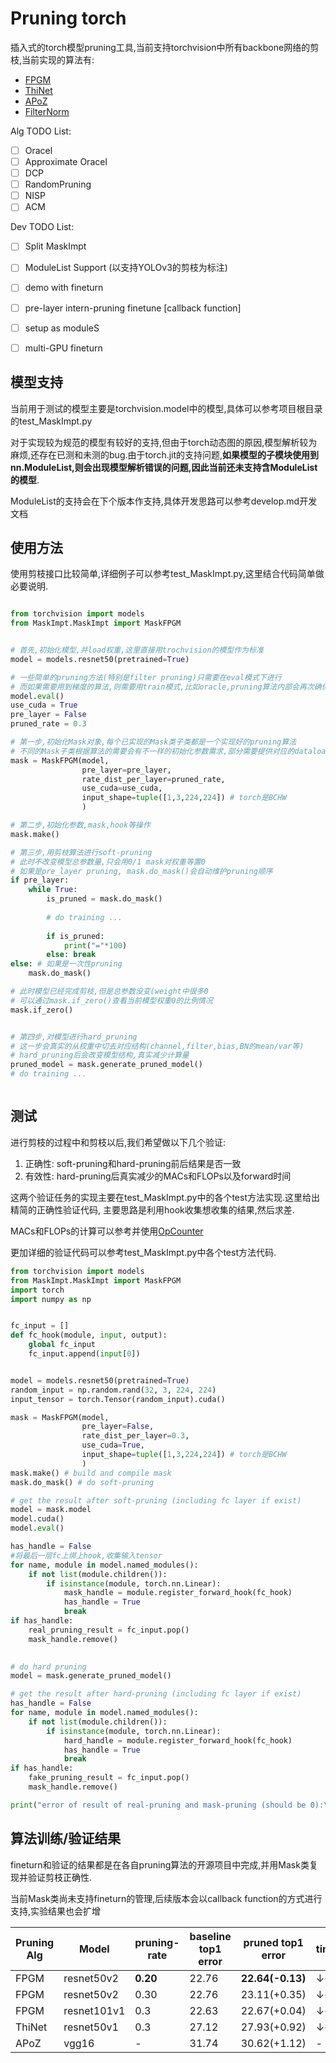 # Pruning torch
插入式的torch模型pruning工具,当前支持torchvision中所有backbone网络的剪枝,当前实现的算法有:
* [FPGM](https://arxiv.org/abs/1811.00250)
* [ThiNet](https://arxiv.org/abs/1707.06342)
* [APoZ](https://arxiv.org/pdf/1607.03250.pdf)
* [FilterNorm](https://openreview.net/pdf?id=rJqFGTslg)

Alg TODO List:
 - [ ] Oracel
 - [ ] Approximate Oracel
 - [ ] DCP
 - [ ] RandomPruning
 - [ ] NISP
 - [ ] ACM 
 
 Dev TODO List:
 - [ ] Split MaskImpt
 - [ ] ModuleList Support (以支持YOLOv3的剪枝为标注)
 - [ ] demo with fineturn
 - [ ] pre-layer intern-pruning finetune [callback function]
 - [ ] setup as moduleS
 - [ ] multi-GPU fineturn

 
 
 

## 模型支持

当前用于测试的模型主要是torchvision.model中的模型,具体可以参考项目根目录的test_MaskImpt.py

对于实现较为规范的模型有较好的支持,但由于torch动态图的原因,模型解析较为麻烦,还存在已测和未测的bug.由于torch.jit的支持问题,**如果模型的子模块使用到nn.ModuleList,则会出现模型解析错误的问题,因此当前还未支持含ModuleList的模型**.

ModuleList的支持会在下个版本作支持,具体开发思路可以参考develop.md开发文档

## 使用方法

使用剪枝接口比较简单,详细例子可以参考test_MaskImpt.py,这里结合代码简单做必要说明.

```python

from torchvision import models
from MaskImpt.MaskImpt import MaskFPGM


# 首先,初始化模型,并load权重,这里直接用trochvision的模型作为标准
model = models.resnet50(pretrained=True)

# 一些简单的pruning方法(特别是filter pruning)只需要在eval模式下进行
# 而如果需要用到梯度的算法,则需要用train模式,比如oracle,pruning算法内部会再次确保模式的正确
model.eval() 
use_cuda = True
pre_layer = False
pruned_rate = 0.3

# 第一步,初始化Mask对象,每个已实现的Mask类子类都是一个实现好的pruning算法
# 不同的Mask子类根据算法的需要会有不一样的初始化参数需求,部分需要提供对应的dataloader以供训练
mask = MaskFPGM(model,
                pre_layer=pre_layer,
                rate_dist_per_layer=pruned_rate,
                use_cuda=use_cuda,
                input_shape=tuple([1,3,224,224]) # torch是BCHW
                )

# 第二步,初始化参数,mask,hook等操作          
mask.make()

# 第三步,用剪枝算法进行soft-pruning
# 此时不改变模型总参数量,只会用0/1 mask对权重等置0
# 如果是pre_layer pruning, mask.do_mask()会自动维护pruning顺序
if pre_layer:
    while True:
        is_pruned = mask.do_mask()
        
        # do training ...
        
        if is_pruned:
            print("="*100)
        else: break
else: # 如果是一次性pruning
    mask.do_mask()

# 此时模型已经完成剪枝,但是总参数没变(weight中很多0
# 可以通过mask.if_zero()查看当前模型权重0的比例情况
mask.if_zero()


# 第四步,对模型进行hard_pruning
# 这一步会真实的从权重中切去对应结构(channel,filter,bias,BN的mean/var等)
# hard_pruning后会改变模型结构,真实减少计算量    
pruned_model = mask.generate_pruned_model()
# do training ...



```

## 测试

进行剪枝的过程中和剪枝以后,我们希望做以下几个验证:
1. 正确性: soft-pruning和hard-pruning前后结果是否一致
2. 有效性: hard-pruning后真实减少的MACs和FLOPs以及forward时间

这两个验证任务的实现主要在test_MaskImpt.py中的各个test方法实现.这里给出精简的正确性验证代码,
主要思路是利用hook收集想收集的结果,然后求差.

MACs和FLOPs的计算可以参考并使用[OpCounter](https://github.com/Lyken17/pytorch-OpCounter)

更加详细的验证代码可以参考test_MaskImpt.py中各个test方法代码.
```python
from torchvision import models
from MaskImpt.MaskImpt import MaskFPGM
import torch
import numpy as np


fc_input = []
def fc_hook(module, input, output):
    global fc_input
    fc_input.append(input[0])


model = models.resnet50(pretrained=True)
random_input = np.random.rand(32, 3, 224, 224)
input_tensor = torch.Tensor(random_input).cuda()

mask = MaskFPGM(model,
                pre_layer=False,
                rate_dist_per_layer=0.3,
                use_cuda=True,
                input_shape=tuple([1,3,224,224]) # torch是BCHW
                )
mask.make() # build and compile mask
mask.do_mask() # do soft-pruning

# get the result after soft-pruning (including fc layer if exist)
model = mask.model
model.cuda()
model.eval()

has_handle = False
#将最后一层fc上绑上hook,收集输入tensor
for name, module in model.named_modules():
    if not list(module.children()):
        if isinstance(module, torch.nn.Linear):
            mask_handle = module.register_forward_hook(fc_hook)
            has_handle = True
            break
if has_handle:
    real_pruning_result = fc_input.pop()
    mask_handle.remove()
    

# do hard pruning
model = mask.generate_pruned_model()

# get the result after hard-pruning (including fc layer if exist)
has_handle = False
for name, module in model.named_modules():
    if not list(module.children()):
        if isinstance(module, torch.nn.Linear):
            hard_handle = module.register_forward_hook(fc_hook)
            has_handle = True
            break
if has_handle:
    fake_pruning_result = fc_input.pop()
    mask_handle.remove()

print("error of result of real-pruning and mask-pruning (should be 0):\n {}".format(real_pruning_result-fake_pruning_result))

```


## 算法训练/验证结果

fineturn和验证的结果都是在各自pruning算法的开源项目中完成,并用Mask类复现并验证剪枝正确性.

当前Mask类尚未支持fineturn的管理,后续版本会以callback function的方式进行支持,实验结果也会扩增

| Pruning Alg  | Model  |  pruning-rate  | baseline top1 error  | pruned top1 error | timecost |
| --- | --- | --- | --- | --- | --- |
| FPGM | resnet50v2 | **0.20** | 22.76 | **22.64(-0.13)** | ↓~12% |
| FPGM | resnet50v2 | 0.30 | 22.76 | 23.11(+0.35) | ↓~15% |  
| FPGM| resnet101v1 | 0.3 | 22.63 | 22.67(+0.04) | ↓~17% |
| ThiNet | resnet50v1 | 0.3 | 27.12 | 27.93(+0.92) | ↓~14% |
| APoZ | vgg16 | - | 31.74 | 30.62(+1.12) | - |

 
 
  